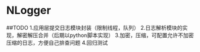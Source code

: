 # NLogger
##TODO
1.应用层提交日志模块封装（限制线程，队列）
2.日志解析模块的实现，解密解压合并（后期以python脚本实现）
3.加密，压缩，可配置允许不加密压缩的日志，方便自己排查问题
4.回归测试
